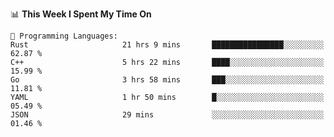 <!--START_SECTION:waka-->
📊 **This Week I Spent My Time On** 

```text
💬 Programming Languages: 
Rust                     21 hrs 9 mins       ████████████████░░░░░░░░░   62.87 % 
C++                      5 hrs 22 mins       ████░░░░░░░░░░░░░░░░░░░░░   15.99 % 
Go                       3 hrs 58 mins       ███░░░░░░░░░░░░░░░░░░░░░░   11.81 % 
YAML                     1 hr 50 mins        █░░░░░░░░░░░░░░░░░░░░░░░░   05.49 % 
JSON                     29 mins             ░░░░░░░░░░░░░░░░░░░░░░░░░   01.46 % 
```


<!--END_SECTION:waka-->

